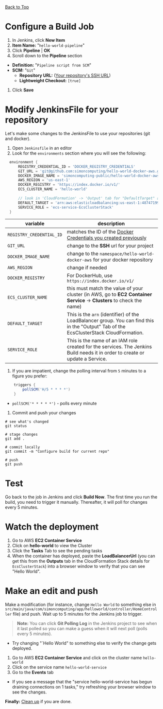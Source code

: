 [Back to Top](../README.md)

# Configure a Build Job

1. In Jenkins, click **New Item**
1. **Item Name:** "`hello-world-pipeline`"
1. Click **Pipeline** | **OK**
1. Scroll down to the **Pipeline** section
  * **Definition:** "`Pipeline script from SCM`"
  * **SCM:** "`Git`"
    * **Repository URL:** (<a href="https://github.com/simoncomputing/hello-world-docker-aws/blob/master/docs/00-GitRepository.md#how-to-get-the-ssh-url-for-your-repository" target="_blank">Your repository's SSH URL</a>)
    * **Lightweight Checkout:**  `[true]`
1. Click **Save**

# Modify JenkinsFile for your repository
Let's make some changes to the JenkinsFile to use your repositories (git and docker).

1. Open `Jenkinsfile` in an editor
1. Look for the `environments` section where you will see the following:

  ```groovy
    environment {
        REGISTRY_CREDENTIAL_ID = 'DOCKER_REGISTRY_CREDENTIALS'
        GIT_URL = 'git@github.com:simoncomputing/hello-world-docker-aws.git'
        DOCKER_IMAGE_NAME = 'simoncomputing-public/hello-world-docker-aws'
        AWS_REGION = 'us-east-1'
        DOCKER_REGISTRY = 'https://index.docker.io/v1/'
        ECS_CLUSTER_NAME = 'hello-world'
        
        // look in 'CloudFormation' -> 'Output' tab for "DefaultTarget" and "ServiceRole"
        DEFAULT_TARGET = 'arn:aws:elasticloadbalancing:us-east-1:487471999079:targetgroup/default/8eab6a3694cef2e2'
        SERVICE_ROLE = 'ecs-service-EcsClusterStack'
    }
  ```

| variable | description |
| -------- | ----------- |
| `REGISTRY_CREDENTIAL_ID` | matches the ID of the [Docker Credentials you created previously](./07-DockerCredentials.md) |
| `GIT_URL` | change to the **SSH** url for your project |
| `DOCKER_IMAGE_NAME` | change to the `namespace/hello-world-docker-aws` for your docker repository |
| `AWS_REGION` | change if needed |
| `DOCKER_REGISTRY` | For DockerHub, use `https://index.docker.io/v1/` |
| `ECS_CLUSTER_NAME` | this must match the value of your cluster (in AWS, go to **EC2 Container Service** -> **Clusters** to check the name) |
| `DEFAULT_TARGET` | This is the `arn` (identifier) of the LoadBalancer group. You can find this in the "Output" Tab of the EcsClusterStack CloudFormation. |
| `SERVICE_ROLE` | This is the name of an IAM role created for the services. The Jenkins Build needs it in order to create or update a Service. |

1. If you are impatient, change the polling interval from `5` minutes to a figure you prefer:

```groovy
    triggers {
        pollSCM('H/5 * * * *')
    }
``` 

 * `pollSCM('* * * * *')` - polls every minute

1. Commit and push your changes

  ```shell
  # see what's changed
  git status

  # stage changes
  git add .

  # commit locally
  git commit -m "Configure build for current repo"

  # push
  git push
  ```

# Test
Go back to the job in Jenkins and click **Build Now**. The first time you run the build, you need to trigger it manually.
Thereafter, it will poll for changes every 5 minutes.
  
# Watch the deployment
1. Go to AWS **EC2 Container Service**
1. Click on **hello-world** to view the Cluster
1. Click the **Tasks** Tab to see the pending tasks
1. When the container has deployed, paste the **LoadBalancerUrl** 
(you can get this from the **Outputs** tab in the CloudFormation Stack details for `EcsClusterStack`) into a 
browser window to verify that you can see "Hello World".

# Make an edit and push
Make a modification (for instance, change `Hello World` to something else 
in `src/main/java/com/simoncomputing/app/helloworld/controller/HomeController` file) and push. 
Wait up to 5 minutes for the Jenkins job to trigger.

 >**Note:** You can click **Git Polling Log** in the Jenkins project to see when it last polled so you can make a guess
 when it will next poll (polls every 5 minutes).

 * Try changing "`Hello World" to something else to verify the change gets deployed.
 
1. Go to AWS **EC2 Container Service** and click on the cluster name `hello-world`
1. Click on the service name `hello-world-service`
1. Go to the **Events** tab
  * If you see a message that the "service hello-world-service has begun draining connections on 1 tasks," try refreshing
  your browser window to see the changes.
  

**Finally:** [Clean up](./cleanup.md) if you are done.